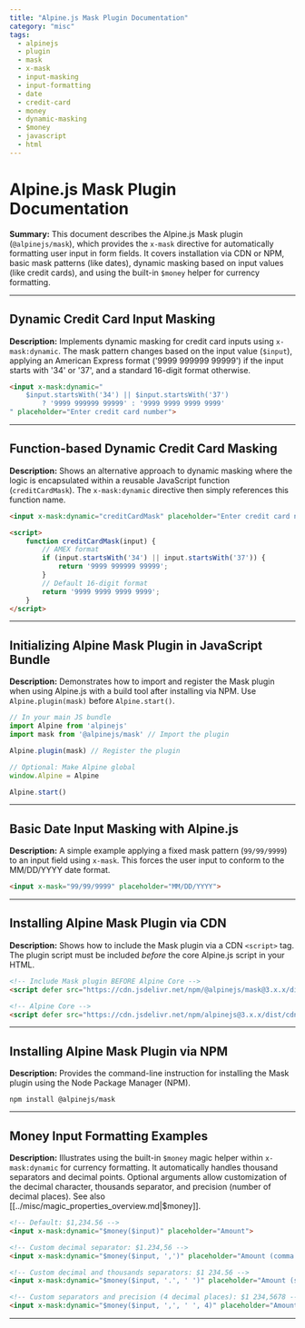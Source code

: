 ```yaml
---
title: "Alpine.js Mask Plugin Documentation"
category: "misc"
tags:
  - alpinejs
  - plugin
  - mask
  - x-mask
  - input-masking
  - input-formatting
  - date
  - credit-card
  - money
  - dynamic-masking
  - $money
  - javascript
  - html
---
```


# Alpine.js Mask Plugin Documentation

**Summary:** This document describes the Alpine.js Mask plugin (`@alpinejs/mask`), which provides the `x-mask` directive for automatically formatting user input in form fields. It covers installation via CDN or NPM, basic mask patterns (like dates), dynamic masking based on input values (like credit cards), and using the built-in `$money` helper for currency formatting.

---

## Dynamic Credit Card Input Masking

**Description:** Implements dynamic masking for credit card inputs using `x-mask:dynamic`. The mask pattern changes based on the input value (`$input`), applying an American Express format ('9999 999999 99999') if the input starts with '34' or '37', and a standard 16-digit format otherwise.

```html
<input x-mask:dynamic="
    $input.startsWith('34') || $input.startsWith('37')
        ? '9999 999999 99999' : '9999 9999 9999 9999'
" placeholder="Enter credit card number">
```

---

## Function-based Dynamic Credit Card Masking

**Description:** Shows an alternative approach to dynamic masking where the logic is encapsulated within a reusable JavaScript function (`creditCardMask`). The `x-mask:dynamic` directive then simply references this function name.

```html
<input x-mask:dynamic="creditCardMask" placeholder="Enter credit card number">

<script>
    function creditCardMask(input) {
        // AMEX format
        if (input.startsWith('34') || input.startsWith('37')) {
            return '9999 999999 99999';
        }
        // Default 16-digit format
        return '9999 9999 9999 9999';
    }
</script>
```

---

## Initializing Alpine Mask Plugin in JavaScript Bundle

**Description:** Demonstrates how to import and register the Mask plugin when using Alpine.js with a build tool after installing via NPM. Use `Alpine.plugin(mask)` before `Alpine.start()`.

```javascript
// In your main JS bundle
import Alpine from 'alpinejs'
import mask from '@alpinejs/mask' // Import the plugin

Alpine.plugin(mask) // Register the plugin

// Optional: Make Alpine global
window.Alpine = Alpine

Alpine.start()
```

---

## Basic Date Input Masking with Alpine.js

**Description:** A simple example applying a fixed mask pattern (`99/99/9999`) to an input field using `x-mask`. This forces the user input to conform to the MM/DD/YYYY date format.

```html
<input x-mask="99/99/9999" placeholder="MM/DD/YYYY">
```

---

## Installing Alpine Mask Plugin via CDN

**Description:** Shows how to include the Mask plugin via a CDN `<script>` tag. The plugin script must be included *before* the core Alpine.js script in your HTML.

```html
<!-- Include Mask plugin BEFORE Alpine Core -->
<script defer src="https://cdn.jsdelivr.net/npm/@alpinejs/mask@3.x.x/dist/cdn.min.js"></script>

<!-- Alpine Core -->
<script defer src="https://cdn.jsdelivr.net/npm/alpinejs@3.x.x/dist/cdn.min.js"></script>
```

---

## Installing Alpine Mask Plugin via NPM

**Description:** Provides the command-line instruction for installing the Mask plugin using the Node Package Manager (NPM).

```shell
npm install @alpinejs/mask
```

---

## Money Input Formatting Examples

**Description:** Illustrates using the built-in `$money` magic helper within `x-mask:dynamic` for currency formatting. It automatically handles thousand separators and decimal points. Optional arguments allow customization of the decimal character, thousands separator, and precision (number of decimal places). See also [[../misc/magic_properties_overview.md|$money]].

```html
<!-- Default: $1,234.56 -->
<input x-mask:dynamic="$money($input)" placeholder="Amount">

<!-- Custom decimal separator: $1.234,56 -->
<input x-mask:dynamic="$money($input, ',')" placeholder="Amount (comma decimal)">

<!-- Custom decimal and thousands separators: $1 234.56 -->
<input x-mask:dynamic="$money($input, '.', ' ')" placeholder="Amount (space thousands)">

<!-- Custom separators and precision (4 decimal places): $1 234,5678 -->
<input x-mask:dynamic="$money($input, ',', ' ', 4)" placeholder="Amount (4 decimals)">
```

---